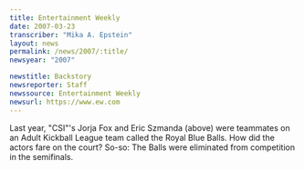 ```yaml
---
title: Entertainment Weekly
date: 2007-03-23
transcriber: "Mika A. Epstein"
layout: news
permalink: /news/2007/:title/
newsyear: "2007"

newstitle: Backstory
newsreporter: Staff
newssource: Entertainment Weekly
newsurl: https://www.ew.com
---
```


Last year, "CSI"'s Jorja Fox and Eric Szmanda (above) were teammates on an Adult Kickball League team called the Royal Blue Balls. How did the actors fare on the court? So-so: The Balls were eliminated from competition in the semifinals.
